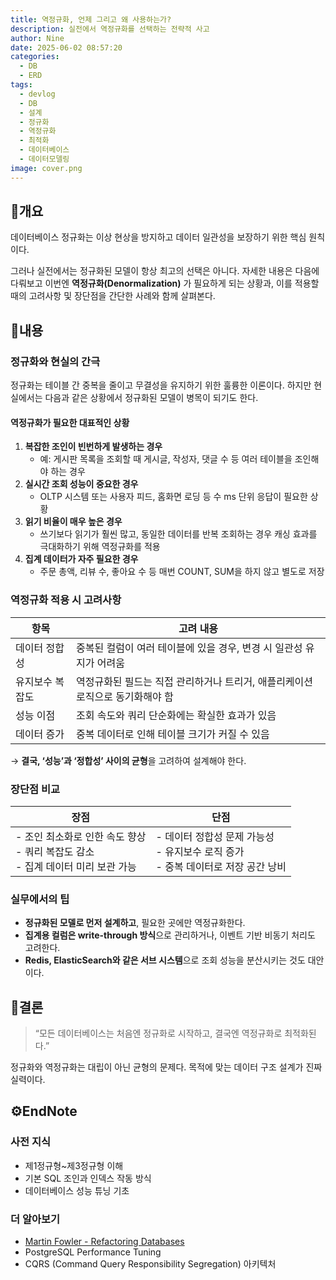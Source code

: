 ```yaml
---
title: 역정규화, 언제 그리고 왜 사용하는가?
description: 실전에서 역정규화를 선택하는 전략적 사고
author: Nine
date: 2025-06-02 08:57:20
categories:
  - DB
  - ERD
tags:
  - devlog
  - DB
  - 설계
  - 정규화
  - 역정규화
  - 최적화
  - 데이터베이스
  - 데이터모델링
image: cover.png
---
```

## 📌개요

데이터베이스 정규화는 이상 현상을 방지하고 데이터 일관성을 보장하기 위한 핵심 원칙이다.

그러나 실전에서는 정규화된 모델이 항상 최고의 선택은 아니다.
자세한 내용은 다음에 다뤄보고 이번엔 **역정규화(Denormalization)** 가 필요하게 되는 상황과, 이를 적용할 때의 고려사항 및 장단점을 간단한 사례와 함께 살펴본다.

## 📌내용

### 정규화와 현실의 간극

정규화는 테이블 간 중복을 줄이고 무결성을 유지하기 위한 훌륭한 이론이다.
하지만 현실에서는 다음과 같은 상황에서 정규화된 모델이 병목이 되기도 한다.

#### 역정규화가 필요한 대표적인 상황

1. **복잡한 조인이 빈번하게 발생하는 경우**
    - 예: 게시판 목록을 조회할 때 게시글, 작성자, 댓글 수 등 여러 테이블을 조인해야 하는 경우
2. **실시간 조회 성능이 중요한 경우**
    - OLTP 시스템 또는 사용자 피드, 홈화면 로딩 등 수 ms 단위 응답이 필요한 상황
3. **읽기 비율이 매우 높은 경우**
    - 쓰기보다 읽기가 훨씬 많고, 동일한 데이터를 반복 조회하는 경우 캐싱 효과를 극대화하기 위해 역정규화를 적용
4. **집계 데이터가 자주 필요한 경우**
    - 주문 총액, 리뷰 수, 좋아요 수 등 매번 COUNT, SUM을 하지 않고 별도로 저장

### 역정규화 적용 시 고려사항

|항목|고려 내용|
|---|---|
|데이터 정합성|중복된 컬럼이 여러 테이블에 있을 경우, 변경 시 일관성 유지가 어려움|
|유지보수 복잡도|역정규화된 필드는 직접 관리하거나 트리거, 애플리케이션 로직으로 동기화해야 함|
|성능 이점|조회 속도와 쿼리 단순화에는 확실한 효과가 있음|
|데이터 증가|중복 데이터로 인해 테이블 크기가 커질 수 있음|

→ **결국, ‘성능’과 ‘정합성’ 사이의 균형**을 고려하여 설계해야 한다.

### 장단점 비교

| 장점                                                         | 단점                                                         |
| ---------------------------------------------------------- | ---------------------------------------------------------- |
| - 조인 최소화로 인한 속도 향상  <br>- 쿼리 복잡도 감소  <br>- 집계 데이터 미리 보관 가능 | - 데이터 정합성 문제 가능성  <br>- 유지보수 로직 증가  <br>- 중복 데이터로 저장 공간 낭비 |

### 실무에서의 팁

- **정규화된 모델로 먼저 설계하고**, 필요한 곳에만 역정규화한다.
- **집계용 컬럼은 write-through 방식**으로 관리하거나, 이벤트 기반 비동기 처리도 고려한다.
- **Redis, ElasticSearch와 같은 서브 시스템**으로 조회 성능을 분산시키는 것도 대안이다.

## 🎯결론

> “모든 데이터베이스는 처음엔 정규화로 시작하고, 결국엔 역정규화로 최적화된다.”

정규화와 역정규화는 대립이 아닌 균형의 문제다.
목적에 맞는 데이터 구조 설계가 진짜 실력이다.

## ⚙️EndNote

### 사전 지식

- 제1정규형~제3정규형 이해
- 기본 SQL 조인과 인덱스 작동 방식
- 데이터베이스 성능 튜닝 기초

### 더 알아보기

- [Martin Fowler - Refactoring Databases](https://martinfowler.com/books/refactoringDatabases.html)
- PostgreSQL Performance Tuning
- CQRS (Command Query Responsibility Segregation) 아키텍처